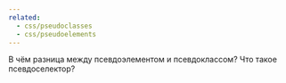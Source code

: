 ```yaml
---
related:
  - css/pseudoclasses
  - css/pseudoelements
---
```


В чём разница между псевдоэлементом и псевдоклассом? Что такое псевдоселектор?
